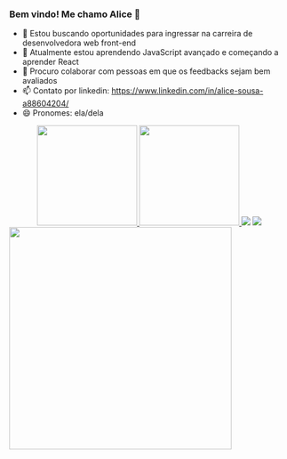 ### Bem vindo! Me chamo Alice 👋


- 🔭 Estou buscando oportunidades para ingressar na carreira de desenvolvedora web front-end
- 🌱 Atualmente estou aprendendo JavaScript avançado e começando a aprender React
- 👯 Procuro colaborar com pessoas em que os feedbacks sejam bem avaliados
- 📫 Contato por linkedin: https://www.linkedin.com/in/alice-sousa-a88604204/
- 😄 Pronomes: ela/dela

<div align="center">
  <a href="https://github.com/Alicesinha">
   <img height="180em" src="https://github-readme-stats.vercel.app/api?username=Alicesinha&show_icons=true&theme=dracula&include_all_commits=true&count_private=true"/>
  <img height="180em" src="https://github-readme-stats.vercel.app/api/top-langs/?username=Alicesinha&layout=compact&langs_count=7&theme=dark"/>
  <a href = "mailto:alicesinhasousa7@gmail.com"><img src="https://img.shields.io/badge/-Gmail-%23333?style=for-the-badge&logo=gmail&logoColor=white" target="_blank"></a>
  <a href="https://www.linkedin.com/in/rafaella-ballerini-45875016a" target="_blank"><img src="https://img.shields.io/badge/-LinkedIn-%230077B5?style=for-the-badge&logo=linkedin&logoColor=white" target="_blank"></a> 
  </div>
 <a href="https://www.criarbanner.com.br" title="criar banner" target="_blank"><img align="center" src="https://www.criarbanner.com.br/criargifs/a/e104054635e1f782c196d2766d2d682d.gif" width="400" height="400" border="0" /></a><br /><a href="https://www.criarbanner.com.br/logotipo/" title="criar logotipo" target="_blank"></a>
  
  
